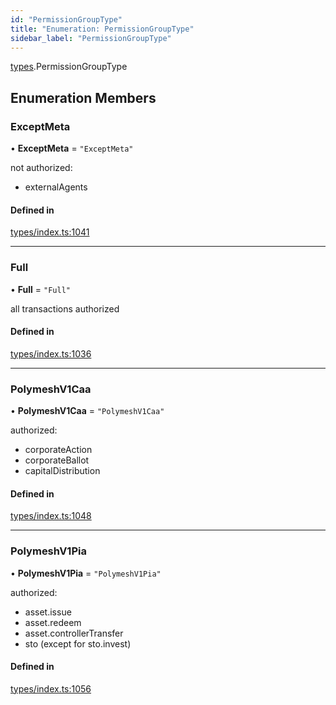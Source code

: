 ```yaml
---
id: "PermissionGroupType"
title: "Enumeration: PermissionGroupType"
sidebar_label: "PermissionGroupType"
---
```


[types](../../../modules/Types/Types.md).PermissionGroupType

## Enumeration Members

### ExceptMeta

• **ExceptMeta** = ``"ExceptMeta"``

not authorized:
  - externalAgents

#### Defined in

[types/index.ts:1041](https://github.com/PolymeshAssociation/polymesh-sdk/blob/acc2284c/src/types/index.ts#L1041)

___

### Full

• **Full** = ``"Full"``

all transactions authorized

#### Defined in

[types/index.ts:1036](https://github.com/PolymeshAssociation/polymesh-sdk/blob/acc2284c/src/types/index.ts#L1036)

___

### PolymeshV1Caa

• **PolymeshV1Caa** = ``"PolymeshV1Caa"``

authorized:
  - corporateAction
  - corporateBallot
  - capitalDistribution

#### Defined in

[types/index.ts:1048](https://github.com/PolymeshAssociation/polymesh-sdk/blob/acc2284c/src/types/index.ts#L1048)

___

### PolymeshV1Pia

• **PolymeshV1Pia** = ``"PolymeshV1Pia"``

authorized:
  - asset.issue
  - asset.redeem
  - asset.controllerTransfer
  - sto (except for sto.invest)

#### Defined in

[types/index.ts:1056](https://github.com/PolymeshAssociation/polymesh-sdk/blob/acc2284c/src/types/index.ts#L1056)
